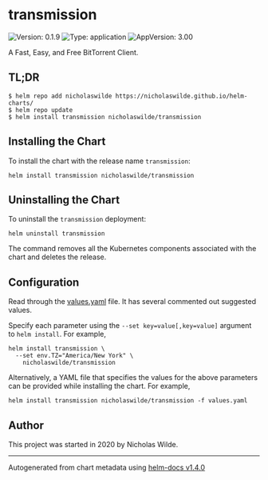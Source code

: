 # transmission

![Version: 0.1.9](https://img.shields.io/badge/Version-0.1.9-informational?style=flat-square) ![Type: application](https://img.shields.io/badge/Type-application-informational?style=flat-square) ![AppVersion: 3.00](https://img.shields.io/badge/AppVersion-3.00-informational?style=flat-square)

A Fast, Easy, and Free BitTorrent Client.

## TL;DR
```console
$ helm repo add nicholaswilde https://nicholaswilde.github.io/helm-charts/
$ helm repo update
$ helm install transmission nicholaswilde/transmission
```

## Installing the Chart
To install the chart with the release name `transmission`:
```console
helm install transmission nicholaswilde/transmission
```

## Uninstalling the Chart
To uninstall the `transmission` deployment:
```console
helm uninstall transmission
```
The command removes all the Kubernetes components associated with the chart and deletes the release.

## Configuration

Read through the [values.yaml](https://github.com/nicholaswilde/helm-charts/blob/master/charts/transmission/values.yaml)
file. It has several commented out suggested values.

Specify each parameter using the `--set key=value[,key=value]` argument to `helm install`. For example,
```console
helm install transmission \
  --set env.TZ="America/New York" \
    nicholaswilde/transmission
```

Alternatively, a YAML file that specifies the values for the above parameters can be provided while installing the chart.
For example,
```console
helm install transmission nicholaswilde/transmission -f values.yaml
```

## Author
This project was started in 2020 by Nicholas Wilde.

----------------------------------------------
Autogenerated from chart metadata using [helm-docs v1.4.0](https://github.com/norwoodj/helm-docs/releases/v1.4.0)


